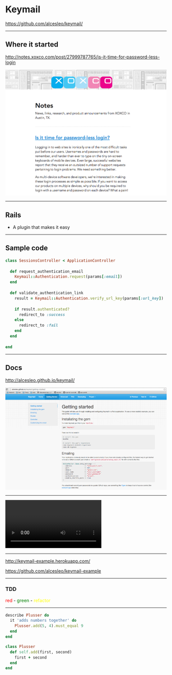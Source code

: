 # Keymail

<https://github.com/alcesleo/keymail/>

---

## Where it started

<http://notes.xoxco.com/post/27999787765/is-it-time-for-password-less-login>

![](resources/blogpost.png)

---

## Rails

- A plugin that makes it easy

---

## Sample code

```ruby
class SessionsController < ApplicationController

  def request_authentication_email
    Keymail::Authentication.request(params[:email])
  end

  def validate_authentication_link
    result = Keymail::Authentication.verify_url_key(params[:url_key])

    if result.authenticated?
      redirect_to :success
    else
      redirect_to :fail
    end
  end

end
```

---

## Docs

<http://alcesleo.github.io/keymail/>

![](resources/docs.png)

---

<video data-autoplay src="resources/demo.mov"></video>

---

<http://keymail-example.herokuapp.com/>

<https://github.com/alcesleo/keymail-example>

---

### TDD

<span style="color: red;">red</span> - <span style="color: green;">green</span> - <span style="color: yellow;">refactor</span>

---

```ruby
describe Plusser do
  it 'adds numbers together' do
    Plusser.add(5, 4).must_equal 9
  end
end
```

```ruby
class Plusser
  def self.add(first, second)
    first + second
  end
end
```
